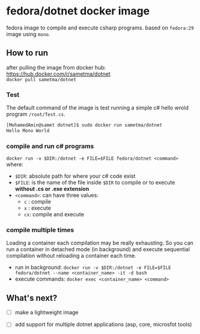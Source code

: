 # fedora/dotnet docker image
fedora image to compile and execute csharp programs.
based on `fedora:29` image using `mono`.

## How to run
after pulling the image from docker hub: https://hub.docker.com/r/sametma/dotnet  
`docker pull sametma/dotnet`

### Test
The default command of the image is test running a simple c# hello wrold program `/root/Test.cs`.
``` bash
[MohamedAmin@samet dotnet]$ sudo docker run sametma/dotnet
Hello Mono World
```

### compile and run c# programs
`docker run -v $DIR:/dotnet -e FILE=$FILE fedora/dotnet <command>`
where:
- `$DIR`: absolute path for where your c# code exist
- `$FILE`: is the name of the file inside `$DIR` to compile or to execute **without .cs or .exe extension**
- `<command>`: can have three values:
    - `c` : compile
    - `x` : execute
    - `cx`: compile and execute
    
    
### compile multiple times
Loading a container each compilation may be really exhausting. So you can run a container in detached mode (in background) and execute sequential compilation without reloading a container each time.
- run in background: `docker run -v $DIR:/dotnet -e FILE=$FILE fedora/dotnet --name <container_name> -it -d bash` 
- execute commands: `docker exec <container_name> <command>`

## What's next?
- [ ] make a lightweight image
- [ ] add support for multiple dotnet applications (asp, core, microsfot tools)
 
